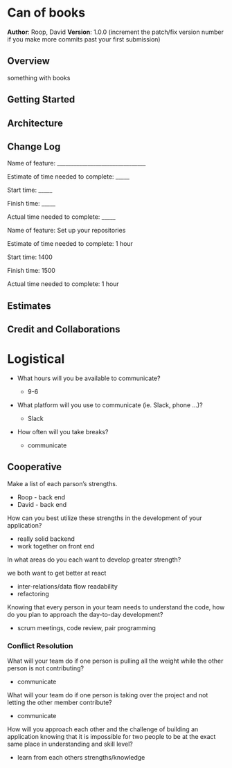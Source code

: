 # Can of books

**Author**: Roop, David
**Version**: 1.0.0 (increment the patch/fix version number if you make more commits past your first submission)

## Overview

something with books
## Getting Started

<!-- What are the steps that a user must take in order to build this app on their own machine and get it running? -->

## Architecture

<!-- Provide a detailed description of the application design. What technologies (languages, libraries, etc) you're using, and any other relevant design information. -->

## Change Log

<!-- Use this area to document the iterative changes made to your application as each feature is successfully implemented. Use time stamps. Here's an example:

01-01-2001 4:59pm - Application now has a fully-functional express server, with a GET route for the location resource. -->

Name of feature: ________________________________

Estimate of time needed to complete: _____

Start time: _____

Finish time: _____

Actual time needed to complete: _____

Name of feature: Set up your repositories

Estimate of time needed to complete: 1 hour

Start time: 1400

Finish time: 1500

Actual time needed to complete: 1 hour
## Estimates

<!-- See below -->

## Credit and Collaborations




# Logistical

- What hours will you be available to communicate?
  - 9-6

- What platform will you use to communicate (ie. Slack, phone …)?
  - Slack

- How often will you take breaks?
  - communicate

## Cooperative

Make a list of each parson’s strengths.

- Roop - back end
- David - back end

How can you best utilize these strengths in the development of your application?

- really solid backend
- work together on front end

In what areas do you each want to develop greater strength?

we both want to get better at react
- inter-relations/data flow
readability
- refactoring

Knowing that every person in your team needs to understand the code, how do you plan to approach the day-to-day development?
- scrum meetings, code review, pair programming

### Conflict Resolution

What will your team do if one person is pulling all the weight while the other person is not contributing?
- communicate

What will your team do if one person is taking over the project and not letting the other member contribute?
- communicate

How will you approach each other and the challenge of building an application knowing that it is impossible for two people to be at the exact same place in understanding and skill level?
- learn from each others strengths/knowledge
